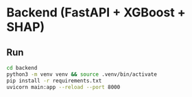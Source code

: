 
# Backend (FastAPI + XGBoost + SHAP)

## Run
```bash
cd backend
python3 -m venv venv && source .venv/bin/activate
pip install -r requirements.txt
uvicorn main:app --reload --port 8000
```
